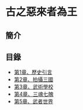 # 古之惡來者為王

## 簡介

## 目錄

- <a href="/小說/古之惡來者為王/第1章、歷史引言" class="current-tab">第1章、歷史引言</a>
- <a href="/小說/古之惡來者為王/第2章、拍攝三國" class="current-tab">第2章、拍攝三國</a>
- <a href="/小說/古之惡來者為王/第3章、武術學校" class="current-tab">第3章、武術學校</a>
- <a href="/小說/古之惡來者為王/第4章、三魂七魄" class="current-tab">第4章、三魂七魄</a>
- <a href="/小說/古之惡來者為王/第5章、武者世界" class="current-tab">第5章、武者世界</a>

